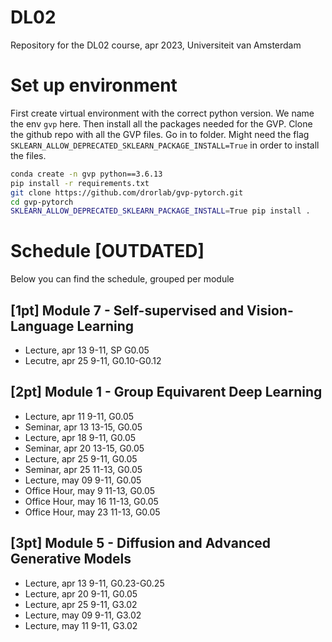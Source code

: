 # DL02
Repository for the DL02 course, apr 2023, Universiteit van Amsterdam

# Set up environment
First create virtual environment with the correct python version. We name the env `gvp` here.
Then install all the packages needed for the GVP.
Clone the github repo with all the GVP files.
Go in to folder.
Might need the flag `SKLEARN_ALLOW_DEPRECATED_SKLEARN_PACKAGE_INSTALL=True` in order to install the files. 
```bash
conda create -n gvp python==3.6.13
pip install -r requirements.txt
git clone https://github.com/drorlab/gvp-pytorch.git
cd gvp-pytorch
SKLEARN_ALLOW_DEPRECATED_SKLEARN_PACKAGE_INSTALL=True pip install .
```

# Schedule [OUTDATED]

Below you can find the schedule, grouped per module

## [1pt] Module 7 - Self-supervised and Vision-Language Learning

- Lecture, apr 13 9-11, SP G0.05
- Lecutre, apr 25 9-11, G0.10-G0.12

## [2pt] Module 1 - Group Equivarent Deep Learning

- Lecture, apr 11 9-11, G0.05
- Seminar, apr 13 13-15, G0.05
- Lecture, apr 18 9-11, G0.05
- Seminar, apr 20 13-15, G0.05
- Lecture, apr 25 9-11, G0.05
- Seminar, apr 25 11-13, G0.05
- Lecture, may 09 9-11, G0.05
- Office Hour, may 9 11-13, G0.05
- Office Hour, may 16 11-13, G0.05
- Office Hour, may 23 11-13, G0.05

## [3pt] Module 5 - Diffusion and Advanced Generative Models

- Lecture, apr 13 9-11, G0.23-G0.25
- Lecture, apr 20 9-11, G0.05
- Lecture, apr 25 9-11, G3.02
- Lecture, may 09 9-11, G3.02
- Lecture, may 11 9-11, G3.02
